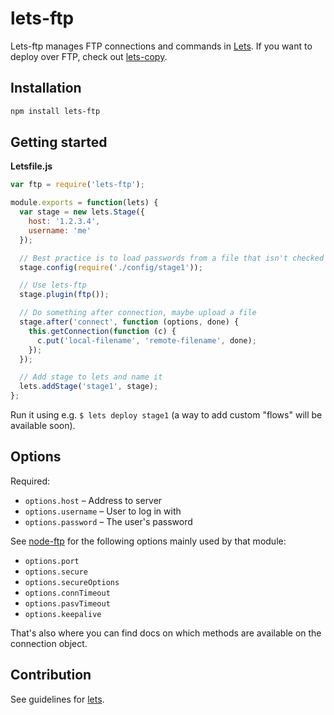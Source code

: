 # lets-ftp

Lets-ftp manages FTP connections and commands in [Lets][lets]. If you want to
deploy over FTP, check out [lets-copy][lets-copy].


## Installation

```bash
npm install lets-ftp
```


## Getting started

**Letsfile.js**

```javascript
var ftp = require('lets-ftp');

module.exports = function(lets) {
  var stage = new lets.Stage({
    host: '1.2.3.4',
    username: 'me'
  });

  // Best practice is to load passwords from a file that isn't checked in
  stage.config(require('./config/stage1'));

  // Use lets-ftp
  stage.plugin(ftp());

  // Do something after connection, maybe upload a file
  stage.after('connect', function (options, done) {
    this.getConnection(function (c) {
      c.put('local-filename', 'remote-filename', done);
    });
  });

  // Add stage to lets and name it
  lets.addStage('stage1', stage);
};
```

Run it using e.g. `$ lets deploy stage1` (a way to add custom "flows" will be
available soon).


## Options

Required: 

* `options.host` – Address to server
* `options.username` – User to log in with
* `options.password` – The user's password

See [node-ftp][node-ftp] for the following options mainly used by that module:

* `options.port`
* `options.secure`
* `options.secureOptions`
* `options.connTimeout`
* `options.pasvTimeout`
* `options.keepalive`

That's also where you can find docs on which methods are available on the
connection object.


## Contribution

See guidelines for [lets][lets].



[lets]: https://github.com/letsjs/lets
[lets-copy]: https://github.com/letsjs/lets-copy
[node-ftp]: https://github.com/mscdex/node-ftp
